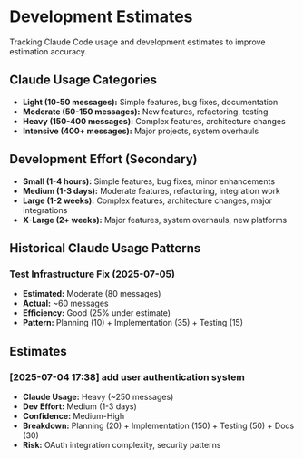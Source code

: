 # Development Estimates

Tracking Claude Code usage and development estimates to improve estimation accuracy.

## Claude Usage Categories

- **Light (10-50 messages):** Simple features, bug fixes, documentation
- **Moderate (50-150 messages):** New features, refactoring, testing
- **Heavy (150-400 messages):** Complex features, architecture changes
- **Intensive (400+ messages):** Major projects, system overhauls

## Development Effort (Secondary)

- **Small (1-4 hours):** Simple features, bug fixes, minor enhancements
- **Medium (1-3 days):** Moderate features, refactoring, integration work
- **Large (1-2 weeks):** Complex features, architecture changes, major integrations
- **X-Large (2+ weeks):** Major features, system overhauls, new platforms

## Historical Claude Usage Patterns

### Test Infrastructure Fix (2025-07-05)
- **Estimated:** Moderate (80 messages)
- **Actual:** ~60 messages
- **Efficiency:** Good (25% under estimate)
- **Pattern:** Planning (10) + Implementation (35) + Testing (15)

## Estimates


### [2025-07-04 17:38] add user authentication system
- **Claude Usage:** Heavy (~250 messages)
- **Dev Effort:** Medium (1-3 days)
- **Confidence:** Medium-High
- **Breakdown:** Planning (20) + Implementation (150) + Testing (50) + Docs (30)
- **Risk:** OAuth integration complexity, security patterns

